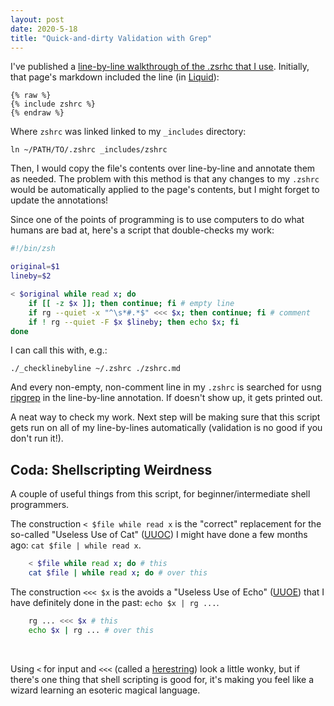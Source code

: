 ```yaml
---
layout: post
date: 2020-5-18
title: "Quick-and-dirty Validation with Grep"
---
```


I've published a [line-by-line walkthrough of the .zsrhc that I use][1].
Initially, that page's markdown included the line (in [Liquid][2]):

```liquid-markdown
{% raw %}
{% include zshrc %}
{% endraw %}
```

Where `zshrc` was linked linked to my `_includes` directory:

```
ln ~/PATH/TO/.zshrc _includes/zshrc
```

Then, I would copy the file's contents over line-by-line and annotate
them as needed. The problem with this method is that any changes to my
`.zshrc` would be automatically applied to the page's contents, but I
might forget to update the annotations!

Since one of the points of programming is to use computers to do what
humans are bad at, here's a script that double-checks my work:

```zsh
#!/bin/zsh

original=$1
lineby=$2

< $original while read x; do
    if [[ -z $x ]]; then continue; fi # empty line
    if rg --quiet -x "^\s*#.*$" <<< $x; then continue; fi # comment
    if ! rg --quiet -F $x $lineby; then echo $x; fi
done
```

I can call this with, e.g.:

```
./_checklinebyline ~/.zshrc ./zshrc.md
```

And every non-empty, non-comment line in my `.zshrc` is searched for
usng [ripgrep][3] in the line-by-line annotation. If doesn't show up, it
gets printed out.

A neat way to check my work. Next step will be making sure that this
script gets run on all of my line-by-lines automatically (validation is
no good if you don't run it!).

## Coda: Shellscripting Weirdness

A couple of useful things from this script, for beginner/intermediate
shell programmers.

The construction `< $file while read x` is the "correct" replacement for
the so-called "Useless Use of Cat" ([UUOC][4]) I might have done a few
months ago: `cat $file | while read x`.

```zsh
    < $file while read x; do # this
    cat $file | while read x; do # over this
```

The construction `<<< $x` is the avoids a "Useless Use of Echo"
([UUOE][5]) that I have definitely done in the past: `echo $x | rg ...`.

```zsh
    rg ... <<< $x # this
    echo $x | rg ... # over this
```

<br>

Using `<` for input and `<<<` (called a [herestring][6]) look a little
wonky, but if there's one thing that shell scripting is good for, it's
making you feel like a wizard learning an esoteric magical language.

[1]: /tutorials/zshrc
[2]: https://shopify.github.io/liquid/
[3]: https://github.com/BurntSushi/ripgrep
[4]: http://porkmail.org/era/unix/award.html#cat
[5]: http://porkmail.org/era/unix/award.html#echo
[6]: https://unix.stackexchange.com/questions/59007/echo-vs-or-useless-use-of-echo-in-bash-award
